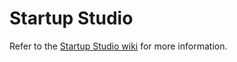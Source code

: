 # Startup Studio

Refer to the [Startup Studio wiki](https://github.com/cornelltech/startup-studio/wiki) for more information.
